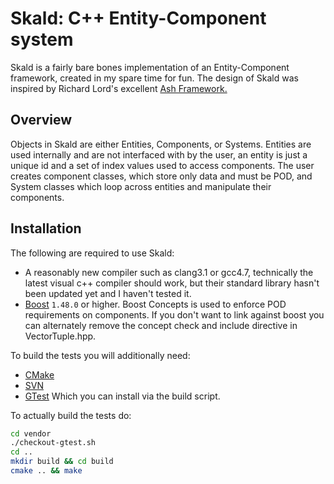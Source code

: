 # Skald: C++ Entity-Component system

Skald is a fairly bare bones implementation of an Entity-Component framework, created in my spare time for fun. The design of Skald was inspired by Richard Lord's excellent [Ash Framework.](https://github.com/richardlord/Ash)

## Overview

Objects in Skald are either Entities, Components, or Systems. Entities are used internally and are not interfaced with by the user, an entity is just a unique id and a set of index values used to access components. The user creates component classes, which store only data and must be POD, and System classes which loop across entities and manipulate their components.

## Installation

The following are required to use Skald:

- A reasonably new compiler such as clang3.1 or gcc4.7, technically the latest visual c++ compiler should work, but their standard library hasn't been updated yet and I haven't tested it.
- [Boost](http://boost.org) `1.48.0` or higher. Boost Concepts is used to enforce POD requirements on components. If you don't want to link against boost you can alternately remove the concept check and include directive in VectorTuple.hpp.

To build the tests you will additionally need:

- [CMake](http://cmake.org/)
- [SVN](http://subversion.apache.org/)
- [GTest](http://code.google.com/p/googletest/) Which you can install via the build script.

To actually build the tests do:

```bash
cd vendor
./checkout-gtest.sh
cd ..
mkdir build && cd build
cmake .. && make
```